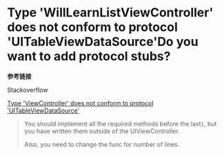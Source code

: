 # Type 'WillLearnListViewController' does not conform to protocol 'UITableViewDataSource'Do you want to add protocol stubs?

**参考链接**

Stackoverflow

[Type 'ViewController' does not conform to protocol 'UITableViewDataSource'](https://stackoverflow.com/questions/25581780/type-viewcontroller-does-not-conform-to-protocol-uitableviewdatasource)

> You should implement all the required methods before the last`}`, but you have written them outside of the UIViewController.
>
> Also, you need to change the func for number of lines.




